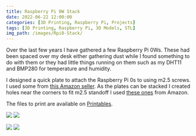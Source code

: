```yaml
---
title: Raspberry Pi 0W Stack
date: 2022-06-22 12:00:00
categories: [3D Printing, Raspberry Pi, Projects]
tags: [3D Printing, Raspberry Pi, 3D Models, STL]
img_path: /images/Rpi0-Stack/
---
```


Over the last few years I have gathered a few Raspberry Pi 0Ws. These had been spaced over my desk either gathering dust while I found something to do with them or they had little things running on them such as my DHT11 and BMP280 for temperature and humidity.

I designed a quick plate to attach the Raspberry Pi 0s to using m2.5 screws. I used some from [this Amazon seller](https://www.amazon.co.uk/gp/product/B0894D654R/ref=ppx_yo_dt_b_asin_title_o05_s00?ie=UTF8&psc=1). As the plates can be stacked I created holes near the corners to fit m2.5 standoff I used [these ones](https://www.amazon.co.uk/gp/product/B08HLJ7C6S/ref=ppx_yo_dt_b_asin_title_o05_s00?ie=UTF8&psc=1) from Amazon.

The files to print are available on [Printables](https://www.printables.com/model/117043-raspberry-pi-zero-stack-plate).

![](https://media.printables.com/media/prints/117043/images/1142394_eb94a648-1626-4f8a-ab6d-fabd7b2f98d5/thumbs/cover/640x480/png/untitled_2022-jan-11_11-55-05am-000_customizedvie.webp)  ![](https://media.printables.com/media/prints/117043/images/1142392_a9fb1be1-53a5-4d4d-b0c6-f0c08835bd1b/thumbs/cover/640x480/jpeg/img_2089.webp)

![](stack-2.jpg)  ![](stack-2.png)